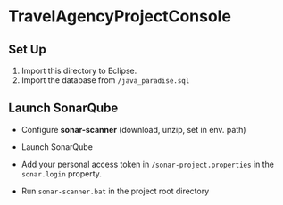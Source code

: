 # TravelAgencyProjectConsole

## Set Up

1. Import this directory to Eclipse.
2. Import the database from `/java_paradise.sql`

## Launch SonarQube

* Configure **sonar-scanner** (download, unzip, set in env. path)
* Launch SonarQube

* Add your personal access token in `/sonar-project.properties` in the `sonar.login` property.
* Run `sonar-scanner.bat` in the project root directory
